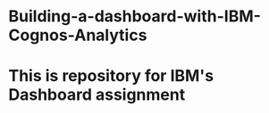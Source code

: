 # Building-a-dashboard-with-IBM-Cognos-Analytics
# This is repository for IBM's Dashboard assignment
